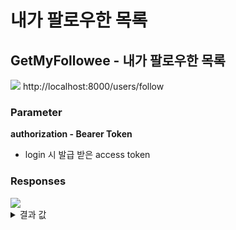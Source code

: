 # 내가 팔로우한 목록

## GetMyFollowee - 내가 팔로우한 목록

<img src="https://img.shields.io/badge/GET-green?style=plastic&logo=appveyor&logo=GET"/> http://localhost:8000/users/follow

### Parameter

**authorization - Bearer Token**

- login 시 발급 받은 access token

### Responses

<img src="https://img.shields.io/badge/200-519800?style=plastic&logo=appveyor&logo=200"/>

<details>
<summary>결과 값</summary>
<div markdown="1">

```json
{
    "follow": [
        {
            "name": "안수철1",
            "title": "josephscahn1.log",
            "about_me": "josephscahn1",
            "followee_id": 1,
            "profile_image": null
        },
        ...
    ]
}

// 팔로우한 목록이 없을 때
{}
```

</div>
</details>
